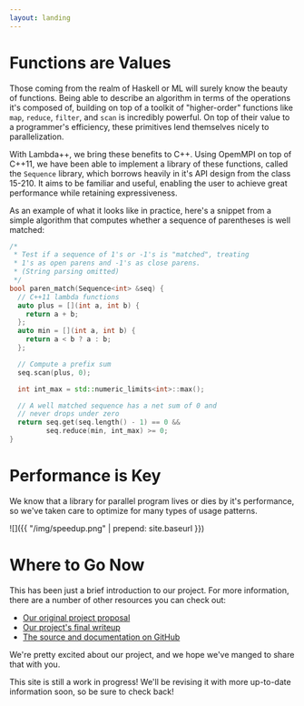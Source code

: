 ```yaml
---
layout: landing
---
```


# Functions are Values

Those coming from the realm of Haskell or ML will surely know the beauty of
functions. Being able to describe an algorithm in terms of the operations it's
composed of, building on top of a toolkit of "higher-order" functions like
`map`, `reduce`, `filter`, and `scan` is incredibly powerful. On top of their
value to a programmer's efficiency, these primitives lend themselves nicely to
parallelization.

With Lambda++, we bring these benefits to C++. Using OpemMPI on top
of C++11, we have been able to implement a library of these functions, called
the `Sequence` library, which borrows heavily in it's API design from the class
15-210. It aims to be familiar and useful, enabling the user to achieve great
performance while retaining expressiveness.

As an example of what it looks like in practice, here's a snippet from a simple
algorithm that computes whether a sequence of parentheses is well matched:

```cpp
/*
 * Test if a sequence of 1's or -1's is "matched", treating
 * 1's as open parens and -1's as close parens.
 * (String parsing omitted)
 */
bool paren_match(Sequence<int> &seq) {
  // C++11 lambda functions
  auto plus = [](int a, int b) {
    return a + b;
  };
  auto min = [](int a, int b) {
    return a < b ? a : b;
  };

  // Compute a prefix sum
  seq.scan(plus, 0);

  int int_max = std::numeric_limits<int>::max();

  // A well matched sequence has a net sum of 0 and
  // never drops under zero
  return seq.get(seq.length() - 1) == 0 &&
         seq.reduce(min, int_max) >= 0;
}
```


# Performance is Key

We know that a library for parallel program lives or dies by it's performance,
so we've taken care to optimize for many types of usage patterns.

![]({{ "/img/speedup.png" | prepend: site.baseurl }})


# Where to Go Now

This has been just a brief introduction to our project. For more information,
there are a number of other resources you can check out:

- [Our original project proposal][proposal]
- [Our project's final writeup][writeup]
- [The source and documentation on GitHub][lpp]

We're pretty excited about our project, and we hope we've manged to share that
with you.

This site is still a work in progress! We'll be revising it with more up-to-date
information soon, so be sure to check back!


[proposal]: project-proposal/
[writeup]: final-writeup/
[lpp]: https://github.com/ananyakumar/lambda-plus-plus








